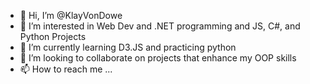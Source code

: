 - 👋 Hi, I’m @KlayVonDowe
- 👀 I’m interested in Web Dev and .NET programming and JS, C#, and Python Projects
- 🌱 I’m currently learning D3.JS and practicing python
- 💞️ I’m looking to collaborate on projects that enhance my OOP skills
- 📫 How to reach me ...

<!---
KlayVonDowe/KlayVonDowe is a ✨ special ✨ repository because its `README.md` (this file) appears on your GitHub profile.
You can click the Preview link to take a look at your changes.
--->

